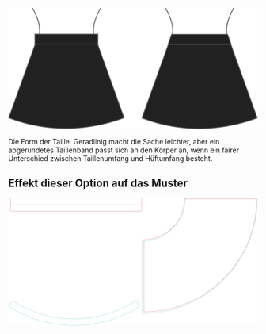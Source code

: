 
![Taillenbundform](waistbandshape.svg)

Die Form der Taille. Geradlinig macht die Sache leichter, aber ein abgerundetes Taillenband passt sich an den Körper an, wenn ein fairer Unterschied zwischen Taillenumfang und Hüftumfang besteht.


## Effekt dieser Option auf das Muster
![Dieses Bild zeigt den Effekt dieser Option, indem es mehrere Varianten überlagert, die einen anderen Wert für diese Option haben](sandy_waistbandshape_sample.svg "Effekt dieser Option auf das Muster")
